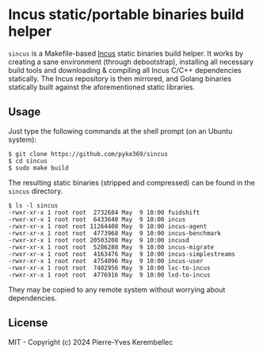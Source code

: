 # Incus static/portable binaries build helper
`sincus` is a Makefile-based [Incus](https://github.com/lxc/incus) static binaries build helper. It works by creating a sane environment (through debootstrap), installing all necessary build tools and downloading & compiling all Incus C/C++ dependencies statically. The Incus repository is then mirrored, and Golang binaries statically built against the aforementioned static libraries.

## Usage
Just type the following commands at the shell prompt (on an Ubuntu system):

    $ git clone https://github.com/pyke369/sincus
    $ cd sincus
    $ sudo make build

The resulting static binaries (stripped and compressed) can be found in the `sincus` directory.
```
$ ls -l sincus
-rwxr-xr-x 1 root root  2732684 May  9 10:00 fuidshift
-rwxr-xr-x 1 root root  6433640 May  9 10:00 incus
-rwxr-xr-x 1 root root 11264408 May  9 10:00 incus-agent
-rwxr-xr-x 1 root root  4773968 May  9 10:00 incus-benchmark
-rwxr-xr-x 1 root root 20503208 May  9 10:00 incusd
-rwxr-xr-x 1 root root  5286288 May  9 10:00 incus-migrate
-rwxr-xr-x 1 root root  4163476 May  9 10:00 incus-simplestreams
-rwxr-xr-x 1 root root  4754096 May  9 10:00 incus-user
-rwxr-xr-x 1 root root  7402956 May  9 10:00 lxc-to-incus
-rwxr-xr-x 1 root root  4776916 May  9 10:00 lxd-to-incus
```

They may be copied to any remote system without worrying about dependencies.

## License
MIT - Copyright (c) 2024 Pierre-Yves Kerembellec

